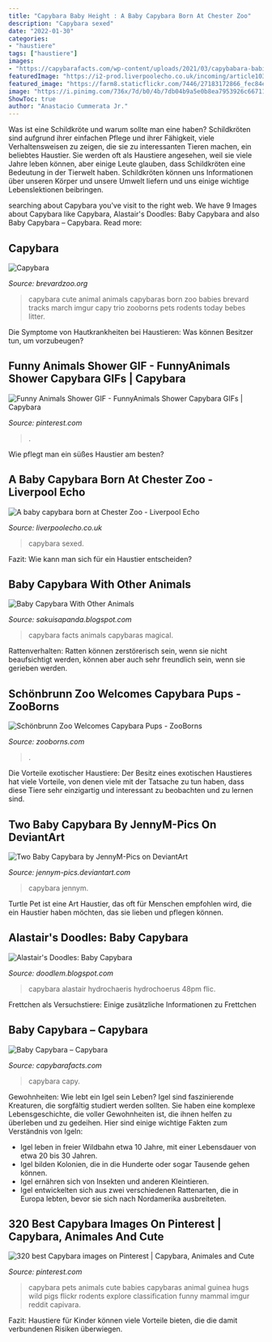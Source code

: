 ```yaml
---
title: "Capybara Baby Height : A Baby Capybara Born At Chester Zoo"
description: "Capybara sexed"
date: "2022-01-30"
categories:
- "haustiere"
tags: ["haustiere"]
images:
- "https://capybarafacts.com/wp-content/uploads/2021/03/capybabara-babies.jpg"
featuredImage: "https://i2-prod.liverpoolecho.co.uk/incoming/article10383806.ece/ALTERNATES/s1227b/MPP_LEC_041115_Capybara_01.jpg"
featured_image: "https://farm8.staticflickr.com/7446/27183172866_fec84e8611_b.jpg"
image: "https://i.pinimg.com/736x/7d/b0/4b/7db04b9a5e0b8ea7953926c667118dbd--baby-capybara-twos-company.jpg"
ShowToc: true
author: "Anastacio Cummerata Jr."
---
```



Was ist eine Schildkröte und warum sollte man eine haben?
Schildkröten sind aufgrund ihrer einfachen Pflege und ihrer Fähigkeit, viele Verhaltensweisen zu zeigen, die sie zu interessanten Tieren machen, ein beliebtes Haustier. Sie werden oft als Haustiere angesehen, weil sie viele Jahre leben können, aber einige Leute glauben, dass Schildkröten eine Bedeutung in der Tierwelt haben. Schildkröten können uns Informationen über unseren Körper und unsere Umwelt liefern und uns einige wichtige Lebenslektionen beibringen.

	

		
searching about Capybara you've visit to the right web. We have 9 Images about Capybara like Capybara, Alastair&#039;s Doodles: Baby Capybara and also Baby Capybara – Capybara. Read more:
		
    
## Capybara

<img loading=lazy src="https://brevardzoo.org/wp-content/uploads/Capybara4.jpg" onerror="this.onerror=null;this.src='https://tse4.mm.bing.net/th?id=OIP.SJyJwt2Ljf5qnBD-rjTqMQHaFi&amp;pid=15.1';" alt="Capybara">

_Source: brevardzoo.org_

>capybara cute animal animals capybaras born zoo babies brevard tracks march imgur capy trio zooborns pets rodents today bebes litter. 

	

Die Symptome von Hautkrankheiten bei Haustieren: Was können Besitzer tun, um vorzubeugen?

    
## Funny Animals Shower GIF - FunnyAnimals Shower Capybara GIFs | Capybara

<img loading=lazy src="https://i.pinimg.com/736x/98/33/ea/9833ea8ca4361dda6b7bed286cebae18.jpg" onerror="this.onerror=null;this.src='https://tse4.mm.bing.net/th?id=OIP.DgskJfj--t7ZTO1uVvGxWAAAAA&amp;pid=15.1';" alt="Funny Animals Shower GIF - FunnyAnimals Shower Capybara GIFs | Capybara">

_Source: pinterest.com_

>. 

	

Wie pflegt man ein süßes Haustier am besten?

    
## A Baby Capybara Born At Chester Zoo - Liverpool Echo

<img loading=lazy src="https://i2-prod.liverpoolecho.co.uk/incoming/article10383806.ece/ALTERNATES/s1227b/MPP_LEC_041115_Capybara_01.jpg" onerror="this.onerror=null;this.src='https://tse4.mm.bing.net/th?id=OIP.oCVJ6K3bel_r15XvjrrsPgHaEo&amp;pid=15.1';" alt="A baby capybara born at Chester Zoo - Liverpool Echo">

_Source: liverpoolecho.co.uk_

>capybara sexed. 

	

Fazit: Wie kann man sich für ein Haustier entscheiden?

    
## Baby Capybara With Other Animals

<img loading=lazy src="https://imgix.ranker.com/user_node_img/50069/1001364282/original/baby-capybaras-can_t-swim-photo-u1?w=650&amp;q=50&amp;fm=pjpg&amp;fit=crop&amp;crop=faces" onerror="this.onerror=null;this.src='https://tse4.mm.bing.net/th?id=OIP.YNzOBJfLr-UUEtSCkiLMVgHaE6&amp;pid=15.1';" alt="Baby Capybara With Other Animals">

_Source: sakuisapanda.blogspot.com_

>capybara facts animals capybaras magical. 

	

Rattenverhalten: Ratten können zerstörerisch sein, wenn sie nicht beaufsichtigt werden, können aber auch sehr freundlich sein, wenn sie gerieben werden.

    
## Schönbrunn Zoo Welcomes Capybara Pups - ZooBorns

<img loading=lazy src="http://www.zooborns.com/.a/6a010535647bf3970b019b02310edb970d-600wi" onerror="this.onerror=null;this.src='https://tse2.mm.bing.net/th?id=OIP.07ccRc3ekiZG8cK51foHtAHaE8&amp;pid=15.1';" alt="Schönbrunn Zoo Welcomes Capybara Pups - ZooBorns">

_Source: zooborns.com_

>. 

	

Die Vorteile exotischer Haustiere: Der Besitz eines exotischen Haustieres hat viele Vorteile, von denen viele mit der Tatsache zu tun haben, dass diese Tiere sehr einzigartig und interessant zu beobachten und zu lernen sind.

    
## Two Baby Capybara By JennyM-Pics On DeviantArt

<img loading=lazy src="https://img00.deviantart.net/64ac/i/2012/245/e/4/two_baby_capybara_by_jennym_pics-d5ddc36.jpg" onerror="this.onerror=null;this.src='https://tse3.mm.bing.net/th?id=OIP.QPJF5m8jaYVt4jU4YV-rvAHaFj&amp;pid=15.1';" alt="Two Baby Capybara by JennyM-Pics on DeviantArt">

_Source: jennym-pics.deviantart.com_

>capybara jennym. 

	

Turtle Pet ist eine Art Haustier, das oft für Menschen empfohlen wird, die ein Haustier haben möchten, das sie lieben und pflegen können.

    
## Alastair&#039;s Doodles: Baby Capybara

<img loading=lazy src="https://farm8.staticflickr.com/7446/27183172866_fec84e8611_b.jpg" onerror="this.onerror=null;this.src='https://tse3.mm.bing.net/th?id=OIP.QmwngH25B9SLtxq_MP4UiQHaE9&amp;pid=15.1';" alt="Alastair&#039;s Doodles: Baby Capybara">

_Source: doodlem.blogspot.com_

>capybara alastair hydrochaeris hydrochoerus 48pm flic. 

	

Frettchen als Versuchstiere: Einige zusätzliche Informationen zu Frettchen

    
## Baby Capybara – Capybara

<img loading=lazy src="https://capybarafacts.com/wp-content/uploads/2021/03/capybabara-babies.jpg" onerror="this.onerror=null;this.src='https://tse2.mm.bing.net/th?id=OIP.zcetZXCGJvdSJj3vBVsX2gAAAA&amp;pid=15.1';" alt="Baby Capybara – Capybara">

_Source: capybarafacts.com_

>capybara capy. 

	

Gewohnheiten: Wie lebt ein Igel sein Leben?
Igel sind faszinierende Kreaturen, die sorgfältig studiert werden sollten. Sie haben eine komplexe Lebensgeschichte, die voller Gewohnheiten ist, die ihnen helfen zu überleben und zu gedeihen. Hier sind einige wichtige Fakten zum Verständnis von Igeln:
- Igel leben in freier Wildbahn etwa 10 Jahre, mit einer Lebensdauer von etwa 20 bis 30 Jahren.
- Igel bilden Kolonien, die in die Hunderte oder sogar Tausende gehen können.
- Igel ernähren sich von Insekten und anderen Kleintieren.
- Igel entwickelten sich aus zwei verschiedenen Rattenarten, die in Europa lebten, bevor sie sich nach Nordamerika ausbreiteten.

    
## 320 Best Capybara Images On Pinterest | Capybara, Animales And Cute

<img loading=lazy src="https://i.pinimg.com/736x/7d/b0/4b/7db04b9a5e0b8ea7953926c667118dbd--baby-capybara-twos-company.jpg" onerror="this.onerror=null;this.src='https://tse3.mm.bing.net/th?id=OIP.ixHLRlkqLtB8HxTt3DIWEgHaHa&amp;pid=15.1';" alt="320 best Capybara images on Pinterest | Capybara, Animales and Cute">

_Source: pinterest.com_

>capybara pets animals cute babies capybaras animal guinea hugs wild pigs flickr rodents explore classification funny mammal imgur reddit capivara. 

	

Fazit: Haustiere für Kinder können viele Vorteile bieten, die die damit verbundenen Risiken überwiegen.


